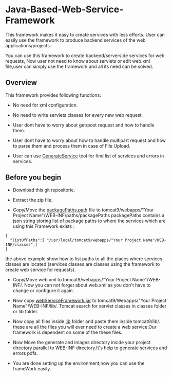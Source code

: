 # Java-Based-Web-Service-Framework
This framework makes it easy to create services with less efforts. User can easily use the framework to produce backend services of the web applications/projects.

You can use this framework to create backend/serverside services for web requests, Now user not need to know about servlets or edit web.xml file,user can simply use the framework and all its need can be solved.
## Overview

This framework provides following functions:

* No need for xml configuration.

* No need to write servlets classes for every new web request.

* User dont have to worry about get/post request and how to handle them.

* User dont have to worry about how to handle multipart request and how to parse them and process them in case of File Upload.

* User can use [GenerateService](generate/GenerateService.class) tool for find list of services and errors in services.

## Before you begin

* Download this git repositorie.

* Extract the zip file.

* Copy/Move the [packagePaths.path](WEB-INF/paths/packagePaths.path) file to tomcat9/webapps/"Your Project Name"/WEB-INF/paths/packagePaths
  packagePaths contains a json string storing list of package paths to where the services which are using this Framework exists : 
```  
{
  "listOfPaths":[ "/usr/local/tomcat9/webapps/"Your Project Name"/WEB-INF/classes",]
}
```

the above example show how to list paths to all the places where services classes are located (services classes are classes using the framework to create web service for requests).

* Copy/Move web.xml to tomcat9/webapps/"Your Project Name"/WEB-INF/.
  Now you can not forget about web.xml as you don't have to change or configure it again.
  
* Now copy [webServiceFramework.jar](webServiceFramework.jar) to tomcat9/Webapps/"Your Project Name"/WEB-INF/lib/.
  Tomcat search for servlet classes in classes folder or lib folder.

* Now copy all files inside [lib](lib) folder and paste them inside tomcat9/lib/.
  these are all the files you will ever need to create a web service.Our framework is dependent on some of the these           files.

* Now Move the generate and images directory inside your project directory parallel to WEB-INF directory.It's help to           generate services and errors pdfs.

* You are done setting up the environment,now you can use the frameWork easily.
